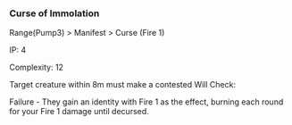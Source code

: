 ### Curse of Immolation

Range(Pump3) > Manifest > Curse (Fire 1)

IP: 4

Complexity: 12

Target creature within 8m must make a contested Will Check: 

Failure - They gain an identity with Fire 1 as the effect, burning each round for your Fire 1 damage until decursed. 



